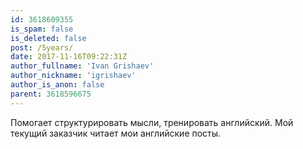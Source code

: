 ```yaml
---
id: 3618609355
is_spam: false
is_deleted: false
post: /5years/
date: 2017-11-16T09:22:31Z
author_fullname: 'Ivan Grishaev'
author_nickname: 'igrishaev'
author_is_anon: false
parent: 3618596675
---
```


<p>Помогает структурировать мысли, тренировать английский. Мой текущий заказчик читает мои английские посты.</p>
